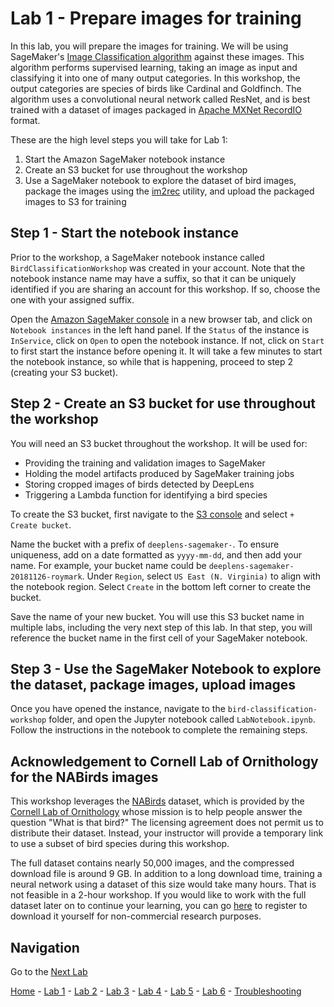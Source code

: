 # Lab 1 - Prepare images for training

In this lab, you will prepare the images for training.  We will be using SageMaker's [Image Classification algorithm](https://docs.aws.amazon.com/sagemaker/latest/dg/image-classification.html) against these images.  This algorithm performs supervised learning, taking an image as input and classifying it into one of many output categories.  In this workshop, the output categories are species of birds like Cardinal and Goldfinch.  The algorithm uses a convolutional neural network called ResNet, and is best trained with a dataset of images packaged in [Apache MXNet RecordIO](https://mxnet.incubator.apache.org/architecture/note_data_loading.html) format.  

These are the high level steps you will take for Lab 1:

1. Start the Amazon SageMaker notebook instance
2. Create an S3 bucket for use throughout the workshop
3. Use a SageMaker notebook to explore the dataset of bird images, package the images using  the [im2rec](https://mxnet.incubator.apache.org/faq/recordio.html) utility, and upload the packaged images to S3 for training

## Step 1 - Start the notebook instance

Prior to the workshop, a SageMaker notebook instance called `BirdClassificationWorkshop` was created in your account.  Note that the notebook instance name may have a suffix, so that it can be uniquely identified if you are sharing an account for this workshop.  If so, choose the one with your assigned suffix.

Open the [Amazon SageMaker console](https://console.aws.amazon.com/sagemaker/) in a new browser tab, and click on `Notebook instances` in the left hand panel.  If the `Status` of the instance is `InService`, click on `Open` to open the notebook instance.  If not, click on `Start` to first start the instance before opening it.  It will take a few minutes to start the notebook instance, so while that is happening, proceed to step 2 (creating your S3 bucket).

## Step 2 - Create an S3 bucket for use throughout the workshop

You will need an S3 bucket throughout the workshop.  It will be used for:

* Providing the training and validation images to SageMaker
* Holding the model artifacts produced by SageMaker training jobs
* Storing cropped images of birds detected by DeepLens
* Triggering a Lambda function for identifying a bird species

To create the S3 bucket, first navigate to the [S3 console](https://console.aws.amazon.com/s3) and select `+ Create bucket`.

Name the bucket with a prefix of `deeplens-sagemaker-`.  To ensure uniqueness, add on a date formatted as `yyyy-mm-dd`, and then add your name.  For example, your bucket name could be `deeplens-sagemaker-20181126-roymark`.  Under `Region`, select `US East (N. Virginia)` to align with the notebook region.  Select `Create` in the bottom left corner to create the bucket.

Save the name of your new bucket.  You will use this S3 bucket name in multiple labs, including the very next step of this lab.  In that step, you will reference the bucket name in the first cell of your SageMaker notebook.

## Step 3 - Use the SageMaker Notebook to explore the dataset, package images, upload images

Once you have opened the instance, navigate to the `bird-classification-workshop` folder, and open the Jupyter notebook called `LabNotebook.ipynb`.  Follow the instructions in the notebook to complete the remaining steps.

## Acknowledgement to Cornell Lab of Ornithology for the NABirds images

This workshop leverages the [NABirds]( http://dl.allaboutbirds.org/nabirds) dataset, which is provided by the [Cornell Lab of Ornithology](http://merlin.allaboutbirds.org/the-story/) whose mission is to help people answer the question "What is that bird?"  The licensing agreement does not permit us to distribute their dataset.  Instead, your instructor will provide a temporary link to use a subset of bird species during this workshop.

The full dataset contains nearly 50,000 images, and the compressed download file is around 9 GB.  In addition to a long download time, training a neural network using a dataset of this size would take many hours.  That is not feasible in a 2-hour workshop.  If you would like to work with the full dataset later on to continue your learning, you can go [here](http://dl.allaboutbirds.org/nabirds) to register to download it yourself for non-commercial research purposes.

## Navigation

Go to the [Next Lab](lab2-train-model.md)

[Home](../README.md) - [Lab 1](lab1-image-prep.md) - [Lab 2](lab2-train-model.md) - [Lab 3](lab3-host-model.md) - [Lab 4](lab4-trigger-inference-from-s3.md) - [Lab 5](lab5-deeplens-detect-and-classify.md) - [Lab 6](lab6-text-notification.md) - [Troubleshooting](troubleshooting.md)
